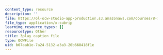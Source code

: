 ```yaml
---
content_type: resource
description: ''
file: https://ol-ocw-studio-app-production.s3.amazonaws.com/courses/8-701-introduction-to-nuclear-and-particle-physics-fall-2020/b67aab1e7a245132a3a320b668418f1e_1jf3xnhKVh4.vtt
file_type: application/x-subrip
learning_resource_types: []
resourcetype: Other
title: 3play caption file
type: OCWFile
uid: b67aab1e-7a24-5132-a3a3-20b668418f1e
---
```

